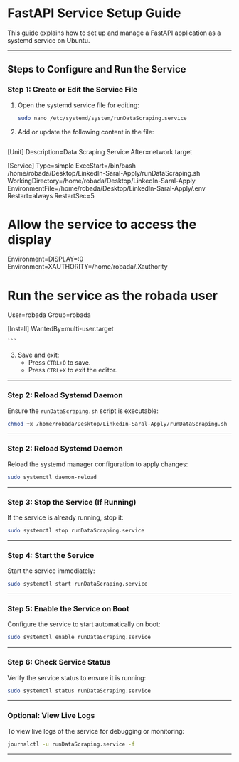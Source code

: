 # FastAPI Service Setup Guide

This guide explains how to set up and manage a FastAPI application as a systemd service on Ubuntu.

---

## Steps to Configure and Run the Service

### Step 1: Create or Edit the Service File

1. Open the systemd service file for editing:

    ```bash
    sudo nano /etc/systemd/system/runDataScraping.service
    ```

2. Add or update the following content in the file:

    ```ini
[Unit]
Description=Data Scraping Service
After=network.target

[Service]
Type=simple
ExecStart=/bin/bash /home/robada/Desktop/LinkedIn-Saral-Apply/runDataScraping.sh
WorkingDirectory=/home/robada/Desktop/LinkedIn-Saral-Apply
EnvironmentFile=/home/robada/Desktop/LinkedIn-Saral-Apply/.env
Restart=always
RestartSec=5

# Allow the service to access the display
Environment=DISPLAY=:0
Environment=XAUTHORITY=/home/robada/.Xauthority

# Run the service as the robada user
User=robada
Group=robada

[Install]
WantedBy=multi-user.target


    ```

3. Save and exit:
    - Press `CTRL+O` to save.
    - Press `CTRL+X` to exit the editor.

---

### Step 2: Reload Systemd Daemon

Ensure the `runDataScraping.sh` script is executable:

```bash
chmod +x /home/robada/Desktop/LinkedIn-Saral-Apply/runDataScraping.sh
```

---

### Step 2: Reload Systemd Daemon

Reload the systemd manager configuration to apply changes:

```bash
sudo systemctl daemon-reload
```

---

### Step 3: Stop the Service (If Running)

If the service is already running, stop it:

```bash
sudo systemctl stop runDataScraping.service
```

---

### Step 4: Start the Service

Start the service immediately:

```bash
sudo systemctl start runDataScraping.service
```

---

### Step 5: Enable the Service on Boot

Configure the service to start automatically on boot:

```bash
sudo systemctl enable runDataScraping.service
```

---

### Step 6: Check Service Status

Verify the service status to ensure it is running:

```bash
sudo systemctl status runDataScraping.service
```

---

### Optional: View Live Logs

To view live logs of the service for debugging or monitoring:

```bash
journalctl -u runDataScraping.service -f
```

---
